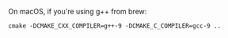 On macOS, if you're using g++ from brew:
```
cmake -DCMAKE_CXX_COMPILER=g++-9 -DCMAKE_C_COMPILER=gcc-9 ..
```

